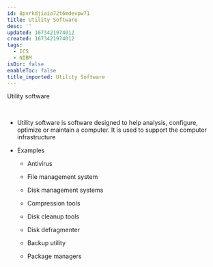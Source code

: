 ```yaml
---
id: 8pvrkdjiaio72t6mdevpw71
title: Utility Software
desc: ''
updated: 1673421974012
created: 1673421974012
tags:
  - ICS
  - NIBM
isDir: false
enableToc: false
title_imported: Utility Software
---
```


Utility software

 
-   Utility software is software designed to help analysis, configure, optimize or maintain a computer. It is used to support the computer infrastructure


-   Examples

    -   Antivirus

    -   File management system

    -   Disk management systems

    -   Compression tools

    -   Disk cleanup tools

    -   Disk defragmenter

    -   Backup utility

    -   Package managers

